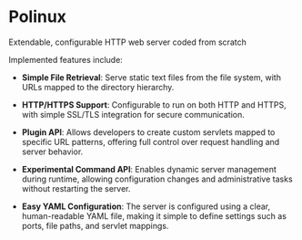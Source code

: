 # Polinux
Extendable, configurable HTTP web server coded from scratch

Implemented features include:
- **Simple File Retrieval**: Serve static text files from the file system, with URLs mapped to the directory hierarchy.
  
- **HTTP/HTTPS Support**: Configurable to run on both HTTP and HTTPS, with simple SSL/TLS integration for secure communication.

- **Plugin API**: Allows developers to create custom servlets mapped to specific URL patterns, offering full control over request handling and server behavior.

- **Experimental Command API**: Enables dynamic server management during runtime, allowing configuration changes and administrative tasks without restarting the server.

- **Easy YAML Configuration**: The server is configured using a clear, human-readable YAML file, making it simple to define settings such as ports, file paths, and servlet mappings.

